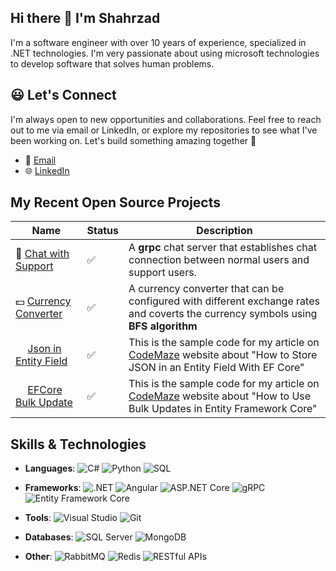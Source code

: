  Hi there 👋 I'm Shahrzad   
---
I'm a software engineer with over 10 years of experience, specialized in .NET technologies. I'm very passionate about using microsoft technologies to develop software that solves human problems.    
## :smiley: Let's Connect

I'm always open to new opportunities and collaborations. Feel free to reach out to me via email or LinkedIn, or explore my repositories to see what I've been working on. Let's build something amazing together :handshake:

- 📧 [Email](mailto:shahrzad.abedi@gmail.com)
- 🌐 [LinkedIn](https://www.linkedin.com/in/shahrzad-abedi/)   

My Recent Open Source Projects   
---
| Name           | Status       | Description                         |
|----------------|--------------|-------------------------------------|
| :speech_balloon: [Chat with Support](https://github.com/shahrzadabedi/ShAbedi.ChatWithSupport)    |  :white_check_mark:       | A **grpc** chat server that establishes chat connection between normal users and support users. |
| :dollar: [Currency Converter](https://github.com/shahrzadabedi/CurrencyConverter)    |  :white_check_mark:  | A currency converter that can be configured with different exchange rates and coverts the currency symbols using **BFS algorithm** |
| <img src="https://avatars.githubusercontent.com/u/29179238?v=4" width="15" height="15"> [Json in Entity Field](https://github.com/shahrzadabedi/CodeMazeGuides/tree/main/dotnet-efcore/EFCoreJsonInEntityField)  | :white_check_mark:    | This is the sample code for my article on [CodeMaze](https://code-maze.com/efcore-store-json-in-an-entity-field/) website about "How to Store JSON in an Entity Field With EF Core"  |
| <img src="https://avatars.githubusercontent.com/u/29179238?v=4" width="15" height="15"> [EFCore Bulk Update](https://github.com/CodeMazeBlog/CodeMazeGuides/tree/main/dotnet-efcore/EFCoreBulkUpdate)    |  :white_check_mark:    | This is the sample code for my article on [CodeMaze](https://code-maze.com/efcore-bulk-updates/) website about "How to Use Bulk Updates in Entity Framework Core" |   

## Skills & Technologies

- **Languages**: 
![C#](https://img.shields.io/badge/C%23-239120?logo=csharp&logoColor=white) ![Python](https://img.shields.io/badge/Python-3776AB?logo=python&logoColor=white) ![SQL](https://img.shields.io/badge/SQL-4479A1?logo=postgresql&logoColor=white)
- **Frameworks**: ![.NET](https://img.shields.io/badge/.NET-512BD4?logo=dotnet&logoColor=white) ![Angular](https://img.shields.io/badge/Angular-DD0031?logo=angular&logoColor=white) ![ASP.NET Core](https://img.shields.io/badge/ASP.NET%20Core-512BD4?logo=dotnet&logoColor=white) ![gRPC](https://img.shields.io/badge/gRPC-4285F4?logo=google&logoColor=white)
 ![Entity Framework Core](https://img.shields.io/badge/Entity%20Framework%20Core-512BD4?logo=dotnet&logoColor=white)
- **Tools**: ![Visual Studio](https://img.shields.io/badge/Visual_Studio-5C2D91?logo=visualstudio&logoColor=white) ![Git](https://img.shields.io/badge/Git-F05032?logo=git&logoColor=white)
- **Databases**: ![SQL Server](https://img.shields.io/badge/SQL%20Server-CC2927?logo=microsoftsqlserver&logoColor=white) ![MongoDB](https://img.shields.io/badge/MongoDB-47A248?logo=mongodb&logoColor=white)

- **Other**: ![RabbitMQ](https://img.shields.io/badge/RabbitMQ-FF6600?logo=rabbitmq&logoColor=white) ![Redis](https://img.shields.io/badge/Redis-DC382D?logo=redis&logoColor=white) ![RESTful APIs](https://img.shields.io/badge/RESTful%20APIs-00897B?logo=api&logoColor=white)
<!--
**shahrzadabedi/shahrzadabedi** is a ✨ _special_ ✨ repository because its `README.md` (this file) appears on your GitHub profile.

Here are some ideas to get you started:

- 🔭 I’m currently working on ...
- 🌱 I’m currently learning ...
- 👯 I’m looking to collaborate on freelance projects using .NET
- 💬 Ask me about ...
- 📫 How to reach me: shahrzad.abedi@gmail.com
- 😄 Pronouns: ...
-->
